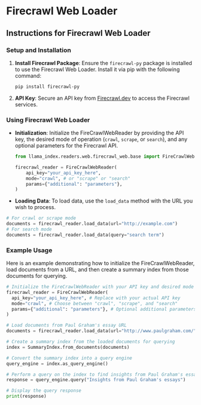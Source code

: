 # Firecrawl Web Loader

## Instructions for Firecrawl Web Loader

### Setup and Installation

1. **Install Firecrawl Package**: Ensure the `firecrawl-py` package is installed to use the Firecrawl Web Loader. Install it via pip with the following command:

   ```bash
   pip install firecrawl-py
   ```

2. **API Key**: Secure an API key from [Firecrawl.dev](https://www.firecrawl.dev/) to access the Firecrawl services.

### Using Firecrawl Web Loader

- **Initialization**: Initialize the FireCrawlWebReader by providing the API key, the desired mode of operation (`crawl`, `scrape`, or `search`), and any optional parameters for the Firecrawl API.

  ```python
  from llama_index.readers.web.firecrawl_web.base import FireCrawlWebReader

  firecrawl_reader = FireCrawlWebReader(
      api_key="your_api_key_here",
      mode="crawl", # or "scrape" or "search"
      params={"additional": "parameters"},
  )
  ```

- **Loading Data**: To load data, use the `load_data` method with the URL you wish to process.

```python
# For crawl or scrape mode
documents = firecrawl_reader.load_data(url="http://example.com")
# For search mode
documents = firecrawl_reader.load_data(query="search term")
````

### Example Usage

Here is an example demonstrating how to initialize the FireCrawlWebReader, load documents from a URL, and then create a summary index from those documents for querying.

```python
# Initialize the FireCrawlWebReader with your API key and desired mode
firecrawl_reader = FireCrawlWebReader(
  api_key="your_api_key_here", # Replace with your actual API key
  mode="crawl", # Choose between "crawl", "scrape", and "search"
  params={"additional": "parameters"}, # Optional additional parameters
)

# Load documents from Paul Graham's essay URL
documents = firecrawl_reader.load_data(url="http://www.paulgraham.com/")

# Create a summary index from the loaded documents for querying
index = SummaryIndex.from_documents(documents)

# Convert the summary index into a query engine
query_engine = index.as_query_engine()

# Perform a query on the index to find insights from Paul Graham's essays
response = query_engine.query("Insights from Paul Graham's essays")

# Display the query response
print(response)
```

